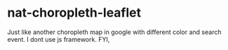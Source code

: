 # nat-choropleth-leaflet
Just like another choropleth map in google with different color and search event. I dont use js framework. 
FYI, 
